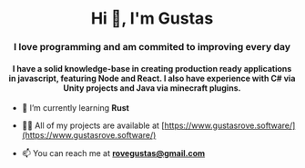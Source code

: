 <h1 align="center">Hi 👋, I'm Gustas</h1>
<h3 align="center">I love programming and am commited to improving every day</h3>
<h4 align="center">I have a solid knowledge-base in creating production ready applications in javascript, featuring Node and React. I also have experience with C# via Unity projects and Java via minecraft plugins.</h4>

- 🌱 I’m currently learning **Rust**

- 👨‍💻 All of my projects are available at [https://www.gustasrove.software/](https://www.gustasrove.software/)

- 📫 You can reach me at **rovegustas@gmail.com**




